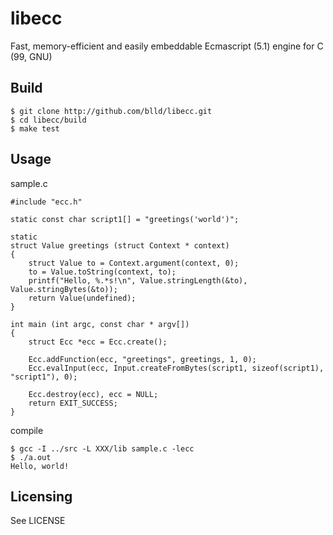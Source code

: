 
libecc
======

Fast, memory-efficient and easily embeddable Ecmascript (5.1) engine for C (99, GNU)

Build
-----

	$ git clone http://github.com/blld/libecc.git
	$ cd libecc/build
	$ make test

Usage
-----

sample.c

	#include "ecc.h"
	
	static const char script1[] = "greetings('world')";
	
	static
	struct Value greetings (struct Context * context)
	{
		struct Value to = Context.argument(context, 0);
		to = Value.toString(context, to);
		printf("Hello, %.*s!\n", Value.stringLength(&to), Value.stringBytes(&to));
		return Value(undefined);
	}
	
	int main (int argc, const char * argv[])
	{
		struct Ecc *ecc = Ecc.create();
		
		Ecc.addFunction(ecc, "greetings", greetings, 1, 0);
		Ecc.evalInput(ecc, Input.createFromBytes(script1, sizeof(script1), "script1"), 0);
		
		Ecc.destroy(ecc), ecc = NULL;
		return EXIT_SUCCESS;
	}

 compile
 
	$ gcc -I ../src -L XXX/lib sample.c -lecc
	$ ./a.out
	Hello, world!

Licensing
---------

See LICENSE

